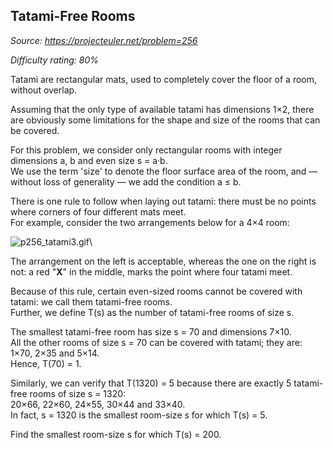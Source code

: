 Tatami-Free Rooms
-----------------

*Source: https://projecteuler.net/problem=256*


*Difficulty rating: 80%*

Tatami are rectangular mats, used to completely cover the floor of a
room, without overlap.

Assuming that the only type of available tatami has dimensions 1×2,
there are obviously some limitations for the shape and size of the rooms
that can be covered.

For this problem, we consider only rectangular rooms with integer
dimensions a, b and even size s = a·b.\
 We use the term 'size' to denote the floor surface area of the room,
and — without loss of generality — we add the condition a ≤ b.

There is one rule to follow when laying out tatami: there must be no
points where corners of four different mats meet.\
 For example, consider the two arrangements below for a 4×4 room:

![p256\_tatami3.gif](project/images/p256_tatami3.gif)\

The arrangement on the left is acceptable, whereas the one on the right
is not: a red "**X**" in the middle, marks the point where four tatami
meet.

Because of this rule, certain even-sized rooms cannot be covered with
tatami: we call them tatami-free rooms.\
 Further, we define T(s) as the number of tatami-free rooms of size s.

The smallest tatami-free room has size s = 70 and dimensions 7×10.\
 All the other rooms of size s = 70 can be covered with tatami; they
are: 1×70, 2×35 and 5×14.\
 Hence, T(70) = 1.

Similarly, we can verify that T(1320) = 5 because there are exactly 5
tatami-free rooms of size s = 1320:\
 20×66, 22×60, 24×55, 30×44 and 33×40.\
 In fact, s = 1320 is the smallest room-size s for which T(s) = 5.

Find the smallest room-size s for which T(s) = 200.
